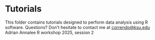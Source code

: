 # Tutorials
This folder contains tutorials designed to perform data analysis using R software.
Questions? Don't hesitate to contact me at correndo@ksu.edu
Adrian
Annalee
R workshop 2025, session 2
